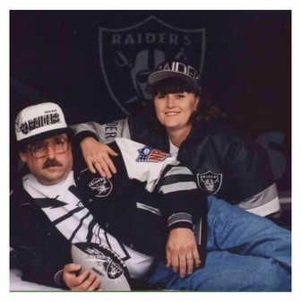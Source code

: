 ![raiders](https://raw.githubusercontent.com/muneer78/muneer78.github.io/master/images/raiders.jpg)



